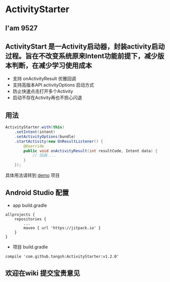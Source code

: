 # ActivityStarter

## I'am 9527

## ActivityStart 是一Activity启动器，封装activity启动过程。旨在不改变系统原来Intent功能前提下，减少版本判断，在减少学习使用成本

* 支持 onActivityResult 优雅回调
* 支持高版本API activityOptions 启动方式
* 防止快速点击打开多个Activity
* 启动不存在Activity再也不担心闪退

## 用法
```java
ActivityStarter.with(this)
    .setIntent(intent)
    .setActivityOptions(bundle)
    .startActivity(new OnResultListener() {
        @Override
        public void onActivityResult(int resultCode, Intent data) {
            // 回调....
        }
    });
```
具体用法请转到 [demo](https://github.com/tangsh/ActivityStarter/blob/master/demo/src/main/java/com/tsh/activitystarter/demo/MainActivity.java) 项目

## Android Studio 配置

* app build.gradle
```
allprojects {
    repositories {
        ...
        maven { url 'https://jitpack.io' }
    }
}
```

* 项目 build.gradle

```
compile 'com.github.tangsh:ActivityStarter:v1.2.0'
```


## 欢迎在wiki 提交宝贵意见